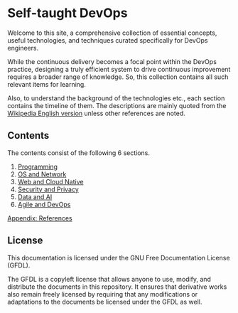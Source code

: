 # Self-taught DevOps

Welcome to this site, a comprehensive collection of essential concepts, useful technologies, and techniques curated specifically for DevOps engineers.

While the continuous delivery becomes a focal point within the DevOps practice, designing a truly efficient system to drive continuous improvement requires a broader range of knowledge.
So, this collection contains all such relevant items for learning.

Also, to understand the background of the technologies etc., each section contains the timeline of them. The descriptions are mainly quoted from the [Wikipedia English version](https://en.wikipedia.org/wiki/Main_Page) unless other references are noted.

## Contents

The contents consist of the following 6 sections.

1. [Programming](ch1/README.md)
1. [OS and Network](ch2/README.md)
1. [Web and Cloud Native](ch3/README.md)
1. [Security and Privacy](ch4/README.md)
1. [Data and AI](ch5/README.md)
1. [Agile and DevOps](ch6/README.md)

[Appendix: References](ch9/README.md)

## License

This documentation is licensed under the GNU Free Documentation License (GFDL).

The GFDL is a copyleft license that allows anyone to use, modify, and distribute the documents in this repository. It ensures that derivative works also remain freely licensed by requiring that any modifications or adaptations to the documents be licensed under the GFDL as well.
